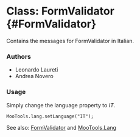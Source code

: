 Class: FormValidator {#FormValidator}
=====================================

Contains the messages for FormValidator in Italian.

### Authors

* Leonardo Laureti
* Andrea Novero

### Usage

Simply change the language property to *IT*.

	MooTools.lang.setLanguage("IT");

See also: [FormValidator][] and [MooTools.Lang][]

[FormValidator]: http://www.mootools.net/more/docs/Forms/FormValidator#FormValidator
[MooTools.Lang]: http://www.mootools.net/more/docs/Core/MooTools.Lang